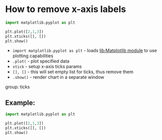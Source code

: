 # How to remove x-axis labels

```python
import matplotlib.pyplot as plt

plt.plot([2,1,3])
plt.xticks([], [])
plt.show()
```

- `import matplotlib.pyplot as plt` - loads [lib:Matplotlib module](python-matplotlib/how-to-install-matplotlib-python-lib-in-ubuntu-ubuntuversion) to use plotting capabilities
- `.plot(` - plot specified data
- `xtick` - setup x-axis ticks params
- `[], []` - this will set empty list for ticks, thus remove them
- `.show()` - render chart in a separate window

group: ticks

## Example: 
```python
import matplotlib.pyplot as plt

plt.plot([2,1,3])
plt.xticks([], [])
plt.show()
```

